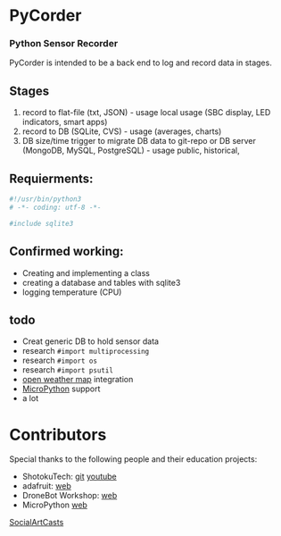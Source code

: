 # PyCorder
### Python Sensor Recorder 

PyCorder is intended to be a back end to log and record data in stages.

## Stages 

1. record to flat-file (txt, JSON) - usage local usage (SBC display, LED indicators, smart apps)
2. record to  DB (SQLite, CVS) - usage (averages, charts)  
3. DB size/time trigger to migrate DB data to git-repo or DB server (MongoDB, MySQL, PostgreSQL) - usage public, historical,  


## Requierments:

```sh 
#!/usr/bin/python3 
# -*- coding: utf-8 -*- 

#include sqlite3
```


## Confirmed working:

- Creating and implementing a class
- creating a database and tables with sqlite3 
- logging temperature (CPU) 

## todo
- Creat generic DB to hold sensor data
- research `#import multiprocessing`
- research `#import os`
- research `#import psutil`
- [open weather map](https://openweathermap.org/api) integration
- [MicroPython](http://micropython.org/) support
- a lot

# Contributors

Special thanks to the following people and their education projects:

- ShotokuTech: [git](https://github.com/ShotokuTech)  [youtube](https://www.youtube.com/c/ShotokuTech)
- adafruit: [web](https://learn.adafruit.com/)
- DroneBot Workshop: [web](https://dronebotworkshop.com/)
- MicroPython [web](http://micropython.org/)


 
[SocialArtCasts](http://socialartcasts.com)  
